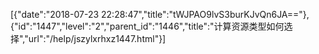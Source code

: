 [{"date":"2018-07-23 22:28:47","title":"tWJPAO9lvS3burKJvQn6JA=="},{"id":"1447","level":"2","parent_id":"1446","title":"计算资源类型如何选择","url":"/help/jszylxrhxz1447.html"}]